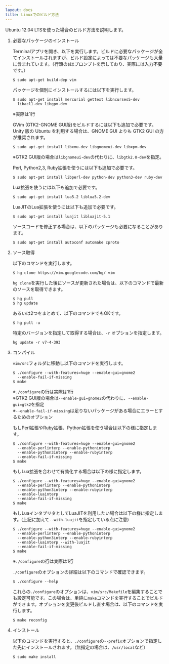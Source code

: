 ```yaml
---
layout: docs
title: Linuxでのビルド方法
---
```


Ubuntu 12.04 LTSを使った場合のビルド方法を説明します。

1.  必要なパッケージのインストール

    Terminalアプリを開き、以下を実行します。ビルドに必要なパッケージが全てインストールされますが、ビルド設定によっては不要なパッケージも大量に含まれています。（行頭の`$`はプロンプトを示しており、実際には入力不要です。）

        $ sudo apt-get build-dep vim

    パッケージを個別にインストールするには以下を実行します。

        $ sudo apt-get install mercurial gettext libncurses5-dev
          libacl1-dev libgpm-dev

    ※実際は1行

    GVim (GTK2-GNOME GUI版)をビルドするには以下も追加で必要です。 Unity 版の Ubuntu を利用する場合は、GNOME GUI よりも GTK2 GUI の方が推奨されます。

        $ sudo apt-get install libxmu-dev libgnomeui-dev libxpm-dev

    ※GTK2 GUI版の場合は`libgnomeui-dev`の代わりに、`libgtk2.0-dev`を指定。

    Perl, Python2,3, Ruby拡張を使うには以下も追加で必要です。

        $ sudo apt-get install libperl-dev python-dev python3-dev ruby-dev

    Lua拡張を使うには以下も追加で必要です。

        $ sudo apt-get install lua5.2 liblua5.2-dev

    LuaJITのLua拡張を使うには以下も追加で必要です。

        $ sudo apt-get install luajit libluajit-5.1

    ソースコードを修正する場合は、以下のパッケージも必要になることがあります。

        $ sudo apt-get install autoconf automake cproto

2.  ソース取得

    以下のコマンドを実行します。

        $ hg clone https://vim.googlecode.com/hg/ vim

    `hg clone`を実行した後にソースが更新された場合は、以下のコマンドで最新のソースを取得できます。

        $ hg pull
        $ hg update

    あるいは2つをまとめて、以下のコマンドでもOKです。

        $ hg pull -u

    特定のバージョンを指定して取得する場合は、`-r` オプションを指定します。

        hg update -r v7-4-393

3.  コンパイル

    `vim/src`フォルダに移動し以下のコマンドを実行します。

        $ ./configure --with-features=huge --enable-gui=gnome2
          --enable-fail-if-missing
        $ make

    ※`./configure`の行は実際は1行  
    ※GTK2 GUI版の場合は`--enable-gui=gnome2`の代わりに、`--enable-gui=gtk2`を指定  
    ※`--enable-fail-if-missing`は足りないパッケージがある場合にエラーとするためのオプション  

    もしPerl拡張やRuby拡張、Python拡張を使う場合は以下の様に指定します。

        $ ./configure --with-features=huge --enable-gui=gnome2
          --enable-perlinterp --enable-pythoninterp
          --enable-python3interp --enable-rubyinterp
          --enable-fail-if-missing
        $ make

    もしLua拡張を合わせて有効化する場合は以下の様に指定します。

        $ ./configure --with-features=huge --enable-gui=gnome2
          --enable-perlinterp --enable-pythoninterp
          --enable-python3interp --enable-rubyinterp
          --enable-luainterp
          --enable-fail-if-missing
        $ make

    もしLuaインタプリタとしてLuaJITを利用したい場合は以下の様に指定します。(上記に加えて`--with-luajit`を指定している点に注意)

        $ ./configure --with-features=huge --enable-gui=gnome2
          --enable-perlinterp --enable-pythoninterp
          --enable-python3interp --enable-rubyinterp
          --enable-luainterp --with-luajit
          --enable-fail-if-missing
        $ make

    ※`./configure`の行は実際は1行

    `./configure`のオプションの詳細は以下のコマンドで確認できます。

        $ ./configure --help

    これらの`./configure`のオプションは、`vim/src/Makefile`を編集することでも設定可能です。この場合は、単純に`make`コマンドを実行することでビルドができます。オプションを変更後ビルドし直す場合は、以下のコマンドを実行します。

        $ make reconfig

4.  インストール

    以下のコマンドを実行すると、`./configure`の`--prefix`オプションで指定した先にインストールされます。（無指定の場合は、`/usr/local`など）

        $ sudo make install
